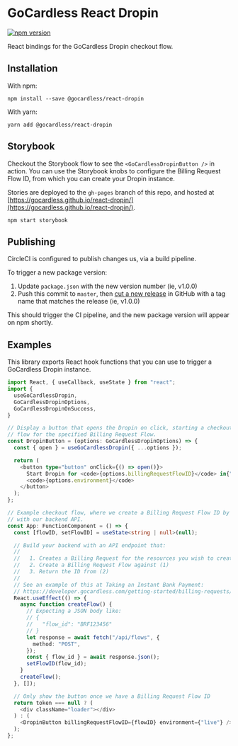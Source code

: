 # GoCardless React Dropin

[![npm version](https://badge.fury.io/js/%40gocardless%2Freact-dropin.svg)](https://badge.fury.io/js/%40gocardless%2Freact-dropin)

React bindings for the GoCardless Dropin checkout flow.

## Installation

With npm:

```console
npm install --save @gocardless/react-dropin
```

With yarn:

```console
yarn add @gocardless/react-dropin
```

## Storybook

Checkout the Storybook flow to see the `<GoCardlessDropinButton />` in action.
You can use the Storybook knobs to configure the Billing Request Flow ID, from
which you can create your Dropin instance.

Stories are deployed to the `gh-pages` branch of this repo, and hosted at
[https://gocardless.github.io/react-dropin/](https://gocardless.github.io/react-dropin/).

```console
npm start storybook
```

## Publishing

CircleCI is configured to publish changes us, via a build pipeline.

To trigger a new package version:

[release]: https://github.com/gocardless/react-dropin/releases/new

1. Update `package.json` with the new version number (ie, v1.0.0)
2. Push this commit to `master`, then [cut a new release][release] in GitHub
   with a tag name that matches the release (ie, v1.0.0)

This should trigger the CI pipeline, and the new package version will appear on
npm shortly.

## Examples

This library exports React hook functions that you can use to trigger a
GoCardless Dropin instance.

```typescript
import React, { useCallback, useState } from "react";
import {
  useGoCardlessDropin,
  GoCardlessDropinOptions,
  GoCardlessDropinOnSuccess,
}

// Display a button that opens the Dropin on click, starting a checkout
// flow for the specified Billing Request Flow.
const DropinButton = (options: GoCardlessDropinOptions) => {
  const { open } = useGoCardlessDropin({ ...options });

  return (
    <button type="button" onClick={() => open()}>
      Start Dropin for <code>{options.billingRequestFlowID}</code> in{" "}
      <code>{options.environment}</code>
    </button>
  );
};

// Example checkout flow, where we create a Billing Request Flow ID by talking
// with our backend API.
const App: FunctionComponent = () => {
  const [flowID, setFlowID] = useState<string | null>(null);

  // Build your backend with an API endpoint that:
  //
  //   1. Creates a Billing Request for the resources you wish to create
  //   2. Create a Billing Request Flow against (1)
  //   3. Return the ID from (2)
  //
  // See an example of this at Taking an Instant Bank Payment:
  // https://developer.gocardless.com/getting-started/billing-requests/taking-an-instant-bank-payment/
  React.useEffect(() => {
    async function createFlow() {
      // Expecting a JSON body like:
      // {
      //   "flow_id": "BRF123456"
      // }
      let response = await fetch("/api/flows", {
        method: "POST",
      });
      const { flow_id } = await response.json();
      setFlowID(flow_id);
    }
    createFlow();
  }, []);

  // Only show the button once we have a Billing Request Flow ID
  return token === null ? (
    <div className="loader"></div>
  ) : (
    <DropinButton billingRequestFlowID={flowID} environment={"live"} />
  );
};
```
